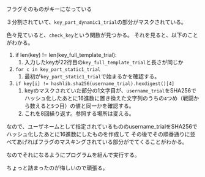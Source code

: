 フラグそのものがキーになっている

３分割されていて、`key_part_dynamic1_trial`の部分がマスクされている。

色々見ていると、`check_key`という関数が見つかる。
それを見ると、以下のことがわかる。

1. if len(key) != len(key_full_template_trial):
   1. 入力したkeyが22行目の`key_full_template_trial`と長さが同じか
2. `for c in key_part_static1_trial`
   1. 最初が`key_part_static1_trial`で始まるかを確認する。
3. `if key[i] != hashlib.sha256(username_trial).hexdigest()[4]`
   1. keyのマスクされていた部分の1文字目が、`username_trial`をSHA256でハッシュ化したあとに16進数に置き換えた文字列のうちの`4`つめ（戦闘から数えると`5`つ目）の値と同一かを確認する。
   2. これを8回繰り返す。参照する場所は変える。

なので、ユーザネームとして指定されているもののusername_trialをSHA256でハッシュ化したあとに16進数にしたものを作成して
その後でその順番通りに並べてあげればフラグのマスキングされている部分がでてくることがわかる。

なのでそれになるようにプログラムを組んで実行する。

ちょっと詰まったのが悔しいので頑張る。
